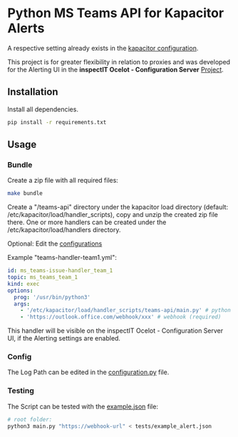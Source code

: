 # Python MS Teams API for Kapacitor Alerts
A respective setting already exists in the [kapacitor configuration](https://docs.influxdata.com/kapacitor/v1.5/event_handlers/microsoftteams/). 

This project is for greater flexibility in relation to proxies and was developed for the Alerting UI in the **inspectIT Ocelot - Configuration Server** [Project](https://github.com/inspectIT/inspectit-ocelot/tree/master/components/inspectit-ocelot-configurationserver).

## Installation
Install all dependencies.

```bash
pip install -r requirements.txt
```

## Usage
### Bundle
Create a zip file with all required files:
```bash
make bundle
```
Create a "/teams-api" directory under the kapacitor load directory (default: /etc/kapacitor/load/handler_scripts), copy and unzip the created zip file there.
One or more handlers can be created under the /etc/kapacitor/load/handlers directory.

Optional: Edit the [configurations](configuration)

Example "teams-handler-team1.yml":
```yml
id: ms_teams-issue-handler_team_1
topic: ms_teams_team_1
kind: exec
options:
  prog: '/usr/bin/python3'
  args:
    - '/etc/kapacitor/load/handler_scripts/teams-api/main.py' # python file path (required)
    - 'https://outlook.office.com/webhook/xxx' # webhook (required)
```
This handler will be visible on the inspectIT Ocelot - Configuration Server UI, if the Alerting settings are enabled.

### Config
The Log Path can be edited in the [configuration.py](configuration/configuration.py) file.

### Testing
The Script can be tested with the [example.json](tests/example_alert.json) file:
```bash
# root folder:
python3 main.py "https://webhook-url" < tests/example_alert.json
```
